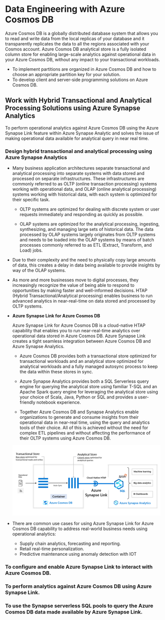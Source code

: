 # Data Engineering with Azure Cosmos DB

Azure Cosmos DB is a globally distributed database system that allows you to read and write data from the local replicas of your database and it transparently replicates the data to all the regions associated with your Cosmos account. Azure Cosmos DB analytical store is a fully isolated column store for enabling large-scale analytics against operational data in your Azure Cosmos DB, without any impact to your transactional workloads.

* To implement partitions are organized in Azure Cosmos DB and how to choose an appropriate partition key for your solution.
* To develop client and server-side programming solutions on Azure Cosmos DB.

## Work with Hybrid Transactional and Analytical Processing Solutions using Azure Synapse Analytics

  To perform operational analytics against Azure Cosmos DB using the Azure Synapse Link feature within Azure Synapse Analytic and solves the issue of making operational data available for analytical query in near real time. 

###  Design hybrid transactional and analytical processing using Azure Synapse Analytics

* Many business application architectures separate transactional and analytical processing into separate systems with data stored and processed on separate infrastructures. These infrastructures are commonly referred to as OLTP (online transaction processing) systems working with operational data, and OLAP (online analytical processing) systems working with historical data, with each system is optimized for their specific task.

    *   OLTP systems are optimized for dealing with discrete system or user requests immediately and responding as quickly as possible.

    *   OLAP systems are optimized for the analytical processing, ingesting, synthesizing, and managing large sets of historical data. The data processed by OLAP systems largely originates from OLTP systems and needs to be loaded into the OLAP systems by means of batch processes commonly referred to as ETL (Extract, Transform, and Load) jobs.

* Due to their complexity and the need to physically copy large amounts of data, this creates a delay in data being available to provide insights by way of the OLAP systems.

* As more and more businesses move to digital processes, they increasingly recognize the value of being able to respond to opportunities by making faster and well-informed decisions. HTAP (Hybrid Transactional/Analytical processing) enables business to run advanced analytics in near-real-time on data stored and processed by OLTP systems.

* **Azure Synapse Link for Azure Cosmos DB**

  Azure Synapse Link for Azure Cosmos DB is a cloud-native HTAP capability that enables you to run near-real-time analytics over operational data stored in Azure Cosmos DB. Azure Synapse Link creates a tight seamless integration between Azure Cosmos DB and Azure Synapse Analytics.

    *   Azure Cosmos DB provides both a transactional store optimized for transactional workloads and an analytical store optimized for analytical workloads and a fully managed autosync process to keep the data within these stores in sync.

    *   Azure Synapse Analytics provides both a SQL Serverless query engine for querying the analytical store using familiar T-SQL and an Apache Spark query engine for leveraging the analytical store using your choice of Scala, Java, Python or SQL and provides a user-friendly notebook experience.

    *   Together Azure Cosmos DB and Synapse Analytics enable organizations to generate and consume insights from their operational data in near-real time, using the query and analytics tools of their choice. All of this is achieved without the need for complex ETL pipelines and without affecting the performance of their OLTP systems using Azure Cosmos DB.

    <img src="./synapse-analytics-cosmos-db-architecture.png" />
    
* There are common use cases for using Azure Synapse Link for Azure Cosmos DB capability to address real-world business needs using operational analytics: 

    *   Supply chain analytics, forecasting and reporting.
    *   Retail real-time personalization.
    *   Predictive maintenance using anomaly detection with IOT
   
###  To configure and enable Azure Synapse Link to interact with Azure Cosmos DB. 


### To perform analytics against Azure Cosmos DB using Azure Synapse Link.


### To use the Synapse serverless SQL pools to query the Azure Cosmos DB data made available by Azure Synapse Link. 

